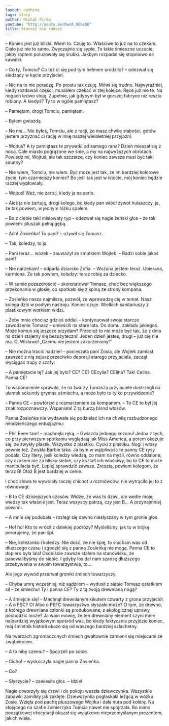```yaml
---
layout: nothing
tags: story
author: Michał Piróg
youtube: "http://youtu.be/DwnA_OEGxDE"
title: Starość nie radość
---
```

– Koniec jest już bliski. Wiem to. Czuję to. Właściwe to już na to czekam. Ciało już nie to samo. Zwyczajnie się sypie. To takie śmieszne uczucie, jakby raptem poluzowały się śrubki. Jakbym rozpadał się stopniowo na kawałki.

– Co ty, Tomciu? Co też ci się pod tym hełmem urodziło? – odezwał się siedzący w kącie przyjaciel.

– Nic na to nie poradzę. Po prostu tak czuję. Mówi się trudno. Najwyraźniej, kiedy rozdawali części, musiałem czekać w złej kolejce. Ręce już nie te. Na nogach ledwo stoję. Zupełnie, jak gdybym był w gorszej fabryce niż reszta robiony. A kiedyś? Ty to w ogóle pamiętasz?

– Pamiętam, drogi Tomciu, pamiętam.

– Byłem gwiazdą.

– No nie… Nie byłeś, Tomciu, ale z racji, że masz chwilę słabości, gotów jestem przyznać ci rację w imię naszej wieloletniej przyjaźni.

– Wojtuś? A ty pamiętasz te prywatki od samego rana? Dzień mieszał się z nocą. Całe miasto pogrążone we śnie, a my na najwyższych obrotach. Powiedz mi, Wojtuś, ale tak szczerze, czy koniec zawsze musi być taki smutny?

– Nie wiem, Tomciu, nie wiem. Być może jest tak, że im bardziej kolorowe życie, tym czarniejszy koniec? Bo jeśli tak jest w istocie, mój koniec będzie raczej wypłowiały.

– Wojtuś! Weź, nie żartuj, kiedy ja na serio.

– Ależ ja nie żartuję, drogi kolego, bo kiedy pan wiódł żywot hulaszczy, ja, że tak powiem, w jednym łóżku spałem.

– Bo z ciebie taki misiowaty typ – odezwał się nagle żeński głos – że tak powiem: pluszak pełną gębą.

– Ach! Zosieńka! To pani? – ożywił się Tomasz.

– Tak, koledzy, to ja.

– Pani teraz… wózek – zauważył ze smutkiem Wojtek. – Radzi sobie jakoś pani?

– Nie narzekam! – odparła dziarsko Zofia. – Wożona jestem teraz. Ubierana, karmiona. Że tak powiem, koledzy: teraz robię za dziecko.

– W sumie pozazdrościć – skonstatował Tomasz, choć bez większego przekonania w głosie, co spotkało się z kpiną ze strony kompana.

– Zosieńko nasza najmilsza, pozwól, że wprowadzę cię w temat. Nasz kolega dziś w podłym nastroju. Koniec czuje. Wielkich sanitariuszy z plastikowym workiem widzi.

– Żeby mnie chociaż gdzieś oddali – kontynuował swoje starcze zawodzenie Tomasz – umieścili na stare lata. Do domu, zakładu jakiegoś. Może komuś się jeszcze przydam? Przecież to nie może być tak, że z dnia na dzień stajemy się bezużyteczni! Jeden dzień jesteś, drugi – już cię nie ma. O, Wisławo! „Czemu nie jestem zakorzeniony!”

– Nie można tracić nadziei! – pocieszała pani Zosia, ale Wojtek zamiast zawrzeć z nią sojusz przeciwko depresji starego przyjaciela, zaczął wyciągać trupy z szafy:

– A pamiętacie tę? Jak jej było? CE? CE? CEcylia? CElina? Tak! Celina. Panna CE!

To wspomnienie sprawiło, że na twarzy Tomasza przyjaciele dostrzegli na ułamek sekundy grymas uśmiechu, a może było to tylko przywidzenie?

– Panna CE – powtórzył z rozmarzeniem za kompanem. – To CE to był jej znak rozpoznawczy. Wspaniała! Z tą burzą blond włosów.

Panna Zosieńka nie wydawała się podzielać ich na chwilę rozbudzonego młodzieńczego entuzjazmu:

– Phi! Eeee tam! – machnęła ręką. – Gwiazda jednego sezonu! Jedna z tych, co przy pierwszym spotkaniu wyglądają jak Miss America, a potem okazuje się, że zwykły plastik. Wszystko z plastiku. Cycki z plastiku. Nogi i włosy pewnie też. Zwykła Barbie taka. Ja bym w wątpliwość te panny CE rysy podała. Czy litery, jeśli koledzy wiedzą, co mam na myśli, równo oddalone, czy czasem nie za blisko siebie, czy kształt ich właściwy, bo to CE to może manipulacja być. Lepiej sprawdzić zawsze. Zresztą, powiem kolegom, że teraz B! Otóż B jest bardziej w cenie.

I choć słowa te wywołały raczej chichot u rozmówców, nie wytrąciło jej to z równowagi:

– B to CE dzisiejszych czasów. Widzę, że was to dziwi, ale wedle mojej wiedzy tak właśnie jest. Teraz wszyscy patrzą, czy jest B… A przynajmniej powinni.

– A mnie się podobała – rozległ się dawno niesłyszany w tym gronie głos.

– Ho! ho! Kto to wrócił z dalekiej podróży? Myśleliśmy, jak tu w trójkę perorujemy, że pan śpi.

– Nie, koleżanko i koledzy. Nie dość, że nie śpię, to słucham was od dłuższego czasu i zgodzić się z panną Zosieńką nie mogę. Panna CE to dopiero była lala! Osobiście zawsze stałem na stanowisku, że pasowalibyśmy do siebie. I gdyby los dał nam szansę dłuższego przebywania w swoim towarzystwie, to…

Ale jego wywód przerwał gromki śmiech towarzyszy.

– Chyba umrę wcześniej, niż sądziłem – wydusił z siebie Tomasz ostatkiem sił – ze śmiechu! Ty i panna CE? Ty z tą twoją drewnianą nogą?

– A śmiejcie się! – Machnął drewnianym kikutem czwarty z grona przyjaciół. – A o FSC? O! Albo o PEFC towarzystwo słyszało może? O tym, że drewno, z którego drewniane członki są produkowane, z ekologicznej uprawy pochodzić może? Ja wam mówię, że ten drewniany element czyni mnie najbardziej wyjątkowym spośród was, bo kiedy faktycznie przyjdzie koniec, mój śmietnik historii okaże się od waszego bardziej szlachetny.

Na twarzach zgromadzonych śmiech gwałtownie zamienił się miejscami ze zwątpieniem.

– A to niby czemu? – Spojrzeli po sobie.

– Cicho! – wyskoczyła nagle panna Zosieńka.

– Co?

– Słyszycie? – zawiesiła głos. – Idzie!

Nagle otworzyły się drzwi i do pokoju weszła dziewczynka. Wszystkie zabawki zamilkły jak zaklęte. Dziewczynka pogłaskała leżącą w wózku Zosię. Wzięła pod pachę pluszowego Wojtka i dała nura pod kołdrę. Na stojącego na szafie żołnierzyka Tomcia nawet nie spojrzała. Bo mimo początkowej ekscytacji okazał się wyjątkowo nieprzemyślanym prezentem, jakich wiele.
